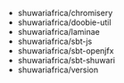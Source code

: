 - shuwariafrica/chromisery
- shuwariafrica/doobie-util
- shuwariafrica/laminae
- shuwariafrica/sbt-js
- shuwariafrica/sbt-openjfx
- shuwariafrica/sbt-shuwari
- shuwariafrica/version
